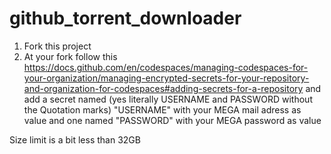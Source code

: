 # github_torrent_downloader

1. Fork this project
2. At your fork follow this https://docs.github.com/en/codespaces/managing-codespaces-for-your-organization/managing-encrypted-secrets-for-your-repository-and-organization-for-codespaces#adding-secrets-for-a-repository
and add a secret named (yes literally USERNAME and PASSWORD without the Quotation marks) "USERNAME" with your MEGA mail adress as value and one named "PASSWORD" with your MEGA password as value


Size limit is a bit less than 32GB
